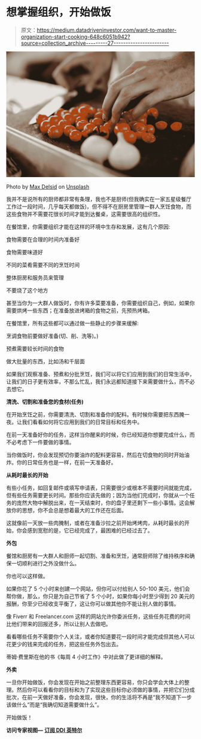 # 想掌握组织，开始做饭

> 原文：<https://medium.datadriveninvestor.com/want-to-master-organization-start-cooking-648c6051b942?source=collection_archive---------27----------------------->

![](img/1ebc50d0522e1c967349aff5fb6b978c.png)

Photo by [Max Delsid](https://unsplash.com/@maxdelsid?utm_source=medium&utm_medium=referral) on [Unsplash](https://unsplash.com?utm_source=medium&utm_medium=referral)

我并不是说所有的厨师都非常有条理，我也不是厨师(但我确实在一家五星级餐厅工作过一段时间，几乎每天都做饭)，但不得不在厨房里管理一群人烹饪食物，而这些食物并不需要花很长时间才能到达餐桌，这需要很高的组织性。

在餐馆里，你需要组织才能在这样的环境中生存和发展，这有几个原因:

食物需要在合理的时间内准备好

食物需要味道好

不同的菜肴需要不同的烹饪时间

整体厨房和服务员来管理

不要烧了这个地方

甚至当你为一大群人做饭时，你有许多菜要准备，你需要组织自己，例如，如果你需要烘烤一些东西；在准备放进烤箱的食物之前，先预热烤箱。

在餐馆里，所有这些都可以通过做一些静止的步骤来缓解:

烹调食物前要做好准备(切、削、洗等)。)

预煮需要较长时间的食物

做大批量的东西，比如汤和千层面

如果我们观察准备、预煮和分批烹饪，我们可以将它们应用到我们的日常生活中，让我们的日子更有效率，不那么忙乱，我们永远都知道接下来需要做什么，而不必去想它。

**清洗、切割和准备您的食材(任务)**

在开始烹饪之前，你需要清洗、切割和准备你的配料。有时候你需要把东西腌一夜。让我们看看如何将它应用到我们的日常目标和任务中。

在前一天准备好你的任务，这样当你醒来的时候，你已经知道你想要完成什么，而不必考虑下一件要做的事情。

当你做饭时，你会发现预切你要油炸的配料更容易，然后在切食物的同时开始油炸。你的日常任务也是一样，在前一天准备好。

**从耗时最长的开始**

有些小任务，如回复邮件或填写申请表，只需要很少或根本不需要时间就能完成，但有些任务需要更长时间。那些你应该先做的；因为当他们完成时，你就从一个任务的庞然大物中解脱出来，在一天结束时，你的盘子里还剩下一些小事情。这会解放你的思想，你不会总是想着最大的工作还在后面。

这就像前一天放一些肉腌制，或者在准备沙拉之前开始烤烤肉，从耗时最长的开始，你会感到宽慰的是，它已经完成了，最困难的已经过去了。

**外包**

餐馆和厨房有一大群人和厨师一起切割、准备和烹饪，通常厨师除了维持秩序和确保一切顺利进行之外没做什么。

你也可以这样做。

如果你花了 5 个小时来创建一个网站，但你可以付给别人 50-100 美元，他们会帮你做，那么，你只是为自己节省了 5 个小时，如果你每小时至少得到 20 美元的报酬，你至少已经收支平衡了，这让你可以做其他你不能让别人做的事情。

像 Fiverr 和 Freelancer.com 这样的网站允许你委派任务，这些任务花费的时间比他们带来的回报还多，所以让别人去做吧。

看看哪些任务不需要你个人关注，或者你知道要花一段时间才能完成但其他人可以花更少的钱来完成的任务，把这些任务外包出去。

蒂姆·费里斯在他的书《每周 4 小时工作》中对此做了更详细的解释。

**外卖**

一旦你开始做饭，你会发现在开始之前整理东西更容易，你只会学会大体上的整理。然后你可以看看你的目标和为了实现这些目标你必须做的事情，并把它们分成批次，在前一天做好准备，你会发现，很快，你的生活将不再是“我不知道下一步该做什么”而是“我确切知道需要做什么”。

开始做饭！

**访问专家视图—** [**订阅 DDI 英特尔**](https://datadriveninvestor.com/ddi-intel)